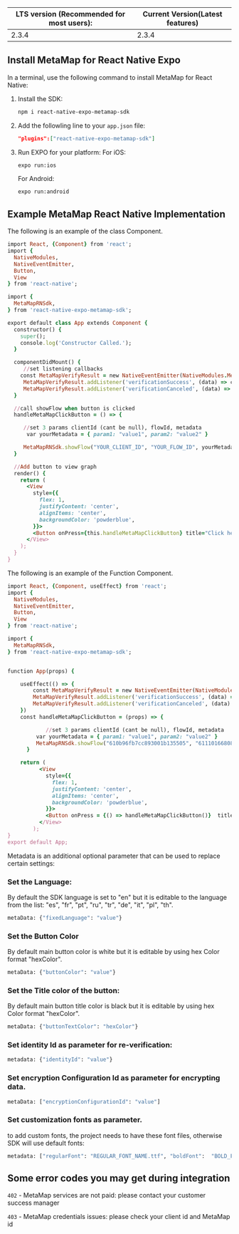 

| LTS version (Recommended for most users): | Current Version(Latest features) |
|-------------------------------------------|----------------------------------|
| 2.3.4                                     | 2.3.4                            |

## Install MetaMap for React Native Expo
In a terminal, use the following command to install MetaMap for React Native:
1. Install the SDK:
	```bash
	npm i react-native-expo-metamap-sdk
	```
2. Add the followling line to your `app.json` file:
   ```json
   "plugins":["react-native-expo-metamap-sdk"]
   ```
3. Run EXPO for your platform:
   For iOS:
   ```bash
   expo run:ios
   ```
   For Android:
   ```bash
   expo run:android
   ```

## Example MetaMap React Native Implementation

The following is an example of the class Component.

```ruby
import React, {Component} from 'react';
import {
  NativeModules,
  NativeEventEmitter,
  Button,
  View
} from 'react-native';

import {
  MetaMapRNSdk,
} from 'react-native-expo-metamap-sdk';

export default class App extends Component {
  constructor() {
    super();
    console.log('Constructor Called.');
  }

  componentDidMount() {
	 //set listening callbacks
  	const MetaMapVerifyResult = new NativeEventEmitter(NativeModules.MetaMapRNSdk)
 	 MetaMapVerifyResult.addListener('verificationSuccess', (data) => console.log(data))
 	 MetaMapVerifyResult.addListener('verificationCanceled', (data) => console.log(data))
  }

  //call showFlow when button is clicked
  handleMetaMapClickButton = () => {

	 //set 3 params clientId (cant be null), flowId, metadata
  	  var yourMetadata = { param1: "value1", param2: "value2" }

   	 MetaMapRNSdk.showFlow("YOUR_CLIENT_ID", "YOUR_FLOW_ID", yourMetadata);
  }

  //Add button to view graph
  render() {
    return (
      <View
        style={{
          flex: 1,
          justifyContent: 'center',
          alignItems: 'center',
          backgroundColor: 'powderblue',
        }}>
        <Button onPress={this.handleMetaMapClickButton} title="Click here"/>
      </View>
    );
  }
}
```

The following is an example of the Function Component.

```ruby
import React, {Component, useEffect} from 'react';
import {
  NativeModules,
  NativeEventEmitter,
  Button,
  View
} from 'react-native';

import {
  MetaMapRNSdk,
} from 'react-native-expo-metamap-sdk';


function App(props) {

    useEffect(() => {
     	const MetaMapVerifyResult = new NativeEventEmitter(NativeModules.MetaMapRNSdk)
     	MetaMapVerifyResult.addListener('verificationSuccess', (data) => console.log(data))
     	MetaMapVerifyResult.addListener('verificationCanceled', (data) => console.log(data))
    })
    const handleMetaMapClickButton = (props) => {

            //set 3 params clientId (cant be null), flowId, metadata
         var yourMetadata = { param1: "value1", param2: "value2" }
       	 MetaMapRNSdk.showFlow("610b96fb7cc893001b135505", "611101668083a1001b13cc80", yourMetadata);
      }

    return (
          <View
            style={{
              flex: 1,
              justifyContent: 'center',
              alignItems: 'center',
              backgroundColor: 'powderblue',
            }}>
            <Button onPress = {() => handleMetaMapClickButton()}  title="Click here"/>
          </View>
        );
}
export default App;

```

Metadata is an additional optional parameter that can be used to replace certain settings:

### Set the Language:
By default the SDK language is set to "en" but it is editable to the language from the list: "es", "fr", "pt", "ru", "tr", "de", "it", "pl", "th".
```bash
metaData: {"fixedLanguage": "value"}
```

### Set the Button Color
By default main button color is white but it is editable by using hex Color format "hexColor".
```bash
metaData: {"buttonColor": "value"}
```

### Set the Title color of the button:
By default main button title color is black but it is editable by using hex Color format "hexColor".
```bash
metaData: {"buttonTextColor": "hexColor"}
```

### Set identity Id as parameter for re-verification:
```bash
metadata: {"identityId": "value"}
   ```

### Set encryption Configuration Id as parameter for encrypting data.
```bash
metaData: ["encryptionConfigurationId": "value"]
   ```

### Set customization fonts as parameter.
to add custom fonts, the project needs to have these font files, otherwise SDK will use default fonts: 
```bash
metadata: ["regularFont": "REGULAR_FONT_NAME.ttf", "boldFont":  "BOLD_FONT_NAME.ttf"]
   ```

## Some error codes you may get during integration

`402` - MetaMap services are not paid: please contact your customer success manager

`403` - MetaMap credentials issues: please check your client id and MetaMap id
